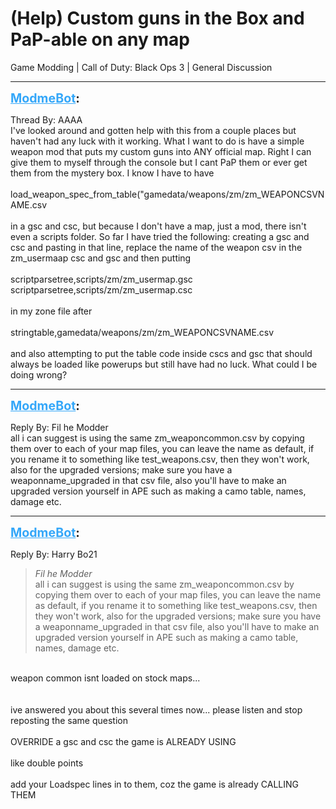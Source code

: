 # (Help) Custom guns in the Box and PaP-able on any map
Game Modding | Call of Duty: Black Ops 3 | General Discussion

---
<strong style="font-size: 1.4em;"><span style="text-decoration: underline;text-decoration-color: #34a7f9;"><span style="color:#34a7f9;">ModmeBot</span></span>:</strong>

<p>Thread By: AAAA<br />I&#39;ve looked around and gotten help with this from a couple places but haven&#39;t had any luck with it working. What I want to do is have a simple weapon mod that puts my custom guns into ANY official map. Right I can give them to myself through the console but I cant PaP them or ever get them from the mystery box. I know I have to have <br /> <br />load_weapon_spec_from_table(&quot;gamedata/weapons/zm/zm_WEAPONCSVNAME.csv <br /> <br />in a gsc and csc, but because I don&#39;t have a map, just a mod, there isn&#39;t even a scripts folder. So far I have tried the following: creating a gsc and csc and pasting in that line, replace the name of the weapon csv in the zm_usermaap csc and gsc and then putting <br /> <br />scriptparsetree,scripts/zm/zm_usermap.gsc<br />scriptparsetree,scripts/zm/zm_usermap.csc<br /> <br />in my zone file after <br /> <br />stringtable,gamedata/weapons/zm/zm_WEAPONCSVNAME.csv<br /> <br />and also attempting to put the table code inside cscs and gsc that should always be loaded like powerups but still have had no luck. What could I be doing wrong?</p>

---
<strong style="font-size: 1.4em;"><span style="text-decoration: underline;text-decoration-color: #34a7f9;"><span style="color:#34a7f9;">ModmeBot</span></span>:</strong>

<p>Reply By: Fil he Modder<br />all i can suggest is using the same zm_weaponcommon.csv by copying them over to each of your map files, you can leave the name as default, if you rename it to something like test_weapons.csv, then they won&#39;t work, also for the upgraded versions; make sure you have a weaponname_upgraded in that csv file, also you&#39;ll have to make an upgraded version yourself in APE such as making a camo table, names, damage etc.</p>

---
<strong style="font-size: 1.4em;"><span style="text-decoration: underline;text-decoration-color: #34a7f9;"><span style="color:#34a7f9;">ModmeBot</span></span>:</strong>

<p>Reply By: Harry Bo21<br /><blockquote><em>Fil he Modder</em><br />all i can suggest is using the same zm_weaponcommon.csv by copying them over to each of your map files, you can leave the name as default, if you rename it to something like test_weapons.csv, then they won&#39;t work, also for the upgraded versions; make sure you have a weaponname_upgraded in that csv file, also you&#39;ll have to make an upgraded version yourself in APE such as making a camo table, names, damage etc.</blockquote><br /> weapon common isnt loaded on stock maps...<br /> <br /> <br />ive answered you about this several times now... please listen and stop reposting the same question<br /> <br />OVERRIDE a gsc and csc the game is ALREADY USING<br /> <br />like double points<br /> <br />add your Loadspec lines in to them, coz the game is already CALLING THEM</p>
